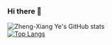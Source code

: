 ### Hi there 👋

<!--
**yehzx/yehzx** is a ✨ _special_ ✨ repository because its `README.md` (this file) appears on your GitHub profile.

Here are some ideas to get you started:

- 🔭 I’m currently working on ...
- 🌱 I’m currently learning ...
- 👯 I’m looking to collaborate on ...
- 🤔 I’m looking for help with ...
- 💬 Ask me about ...
- 📫 How to reach me: ...
- 😄 Pronouns: ...
- ⚡ Fun fact: ...
-->

![Zheng-Xiang Ye's GitHub stats](https://github-readme-stats.vercel.app/api?username=yehzx&show_icons=true&theme=dark)  
[![Top Langs](https://github-readme-stats.vercel.app/api/top-langs/?username=yehzx&layout=compact)](https://github.com/anuraghazra/github-readme-stats)

